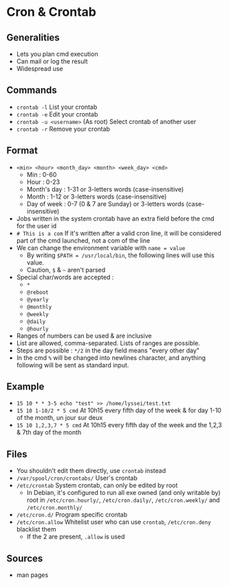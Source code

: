 # Cron & Crontab

## Generalities

* Lets you plan cmd execution
* Can mail or log the result
* Widespread use

## **Commands**

* `crontab -l` List your crontab 
* `crontab -e` Edit your crontab 
* `crontab -u <username>` \(As root\) Select crontab of another user
* `crontab -r` Remove your crontab

## **Format** 

* `<min> <hour> <month_day> <month> <week_day> <cmd>`
  * Min : 0-60
  * Hour : 0-23
  * Month's day : 1-31 or 3-letters words \(case-insensitive\)
  * Month : 1-12 or 3-letters words \(case-insensitive\)
  * Day of week : 0-7 \(0 & 7 are Sunday\) or 3-letters words \(case-insensitive\)
* Jobs written in the system crontab have an extra field before the cmd for the user id
* `# This is a com` If it's written after a valid cron line, it will be considered part of the cmd launched, not a com of the line
* We can change the environment variable with `name = value`
  * By writing `$PATH = /usr/local/bin`, the following lines will use this value.
  * Caution, `$` & `~` aren't parsed
* Special char/words are accepted :
  * `*`
  * `@reboot`
  * `@yearly`
  * `@monthly`
  * `@weekly`
  * `@daily`
  * `@hourly`
* Ranges of numbers can be used & are inclusive
* List are allowed, comma-separated. Lists of ranges are possible.
* Steps are possible : `*/2` in the day field means "every other day"
* In the cmd  `%` will be changed into newlines character, and anything following will be sent as standard input.

## **Example**

* `15 10 * * 3-5 echo "test" >> /home/lyssei/test.txt`
* `15 10 1-10/2 * 5 cmd` At 10h15 every fifth day of the week & for day 1-10 of the month, un jour sur deux
* `15 10 1,2,3,7 * 5 cmd` At 10h15 every fifth day of the week and the 1,2,3 & 7th day of the month

## **Files**

* You shouldn't edit them directly, use `crontab` instead
* `/var/spool/cron/crontabs/` User's crontab
* `/etc/crontab` System crontab, can only be edited by root
  * In Debian, it's configured to run all exe owned \(and only writable by\) root in `/etc/cron.hourly/`, `/etc/cron.daily/`, `/etc/cron.weekly/` and `/etc/cron.monthly/`
* `/etc/cron.d/` Program specific crontab
* `/etc/cron.allow` Whitelist user who can use `crontab`, `/etc/cron.deny` blacklist them
  * If the 2 are present, `.allow` is used

## Sources

* man pages

